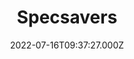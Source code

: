 ---
date: 2022-07-16T09:37:27.000Z
title: Specsavers
latitude: 52.03851015979616
longitude: 0.72970592083533
url: https://www.specsavers.co.uk/stores/sudbury?y_source=1_MzgwNzA2OS00NDAtbG9jYXRpb24ud2Vic2l0ZQ==
category: checkin
---